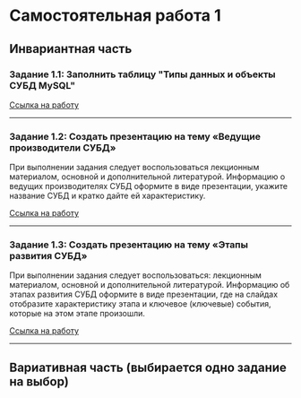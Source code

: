 # Самостоятельная работа 1
## Инвариантная часть
### Задание 1.1:  Заполнить таблицу "Типы данных и объекты СУБД MySQL"

[Ссылка на работу](https://github.com/Stepanova-Anna/based/blob/main/SR1/ИСР_1.1.pdf)

---

### Задание 1.2:  Создать презентацию на тему «Ведущие производители СУБД»
При выполнении задания следует воспользоваться лекционным материалом, основной и дополнительной литературой. Информацию о ведущих производителях СУБД оформите в виде презентации, укажите название СУБД и кратко дайте ей характеристику.

[Ссылка на работу](https://github.com/Stepanova-Anna/based/blob/main/SR1/ИСР_1.1.pdf)

---

### Задание 1.3:  Создать презентацию на тему «Этапы развития СУБД»
При выполнении задания следует воспользоваться: лекционным материалом, основной и дополнительной литературой. Информацию об этапах развития СУБД оформите в виде презентации, где на слайдах отобразите характеристику этапа и ключевое (ключевые) события, которые на этом этапе произошли.

[Ссылка на работу](https://github.com/Stepanova-Anna/based/blob/main/SR1/ИСР_1.1.pdf)

---

## Вариативная часть (выбирается одно задание на выбор)
